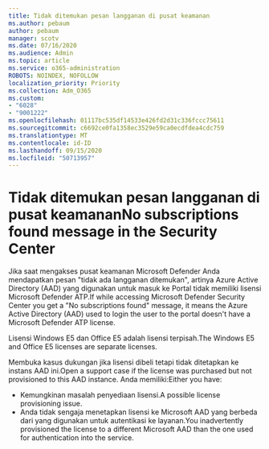 ```yaml
---
title: Tidak ditemukan pesan langganan di pusat keamanan
ms.author: pebaum
author: pebaum
manager: scotv
ms.date: 07/16/2020
ms.audience: Admin
ms.topic: article
ms.service: o365-administration
ROBOTS: NOINDEX, NOFOLLOW
localization_priority: Priority
ms.collection: Adm_O365
ms.custom:
- "6028"
- "9001222"
ms.openlocfilehash: 01117bc535df14533e426fd2d31c336fccc75611
ms.sourcegitcommit: c6692ce0fa1358ec3529e59ca0ecdfdea4cdc759
ms.translationtype: MT
ms.contentlocale: id-ID
ms.lasthandoff: 09/15/2020
ms.locfileid: "50713957"
---
```

# <a name="no-subscriptions-found-message-in-the-security-center"></a><span data-ttu-id="38207-102">Tidak ditemukan pesan langganan di pusat keamanan</span><span class="sxs-lookup"><span data-stu-id="38207-102">No subscriptions found message in the Security Center</span></span>

<span data-ttu-id="38207-103">Jika saat mengakses pusat keamanan Microsoft Defender Anda mendapatkan pesan "tidak ada langganan ditemukan", artinya Azure Active Directory (AAD) yang digunakan untuk masuk ke Portal tidak memiliki lisensi Microsoft Defender ATP.</span><span class="sxs-lookup"><span data-stu-id="38207-103">If while accessing Microsoft Defender Security Center you get a  "No subscriptions found" message, it means the Azure Active Directory (AAD) used to login the user to the portal doesn't have a Microsoft Defender ATP license.</span></span>  

<span data-ttu-id="38207-104">Lisensi Windows E5 dan Office E5 adalah lisensi terpisah.</span><span class="sxs-lookup"><span data-stu-id="38207-104">The Windows E5 and Office E5 licenses are separate licenses.</span></span>

<span data-ttu-id="38207-105">Membuka kasus dukungan jika lisensi dibeli tetapi tidak ditetapkan ke instans AAD ini.</span><span class="sxs-lookup"><span data-stu-id="38207-105">Open a support case if the license was purchased but not provisioned to this AAD instance.</span></span> <span data-ttu-id="38207-106">Anda memiliki:</span><span class="sxs-lookup"><span data-stu-id="38207-106">Either you have:</span></span> <br/>
-   <span data-ttu-id="38207-107">Kemungkinan masalah penyediaan lisensi.</span><span class="sxs-lookup"><span data-stu-id="38207-107">A possible license provisioning issue.</span></span><br/>
-   <span data-ttu-id="38207-108">Anda tidak sengaja menetapkan lisensi ke Microsoft AAD yang berbeda dari yang digunakan untuk autentikasi ke layanan.</span><span class="sxs-lookup"><span data-stu-id="38207-108">You inadvertently provisioned the license to a different Microsoft AAD than the one used for authentication into the service.</span></span>